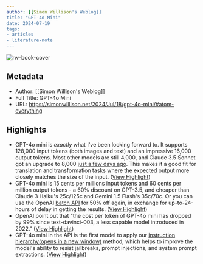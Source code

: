 ```yaml
---
author: [[Simon Willison's Weblog]]
title: "GPT-4o Mini"
date: 2024-07-19
tags: 
- articles
- literature-note
---
```

![rw-book-cover](https://simonwillison.net/favicon.ico)

## Metadata
- Author: [[Simon Willison's Weblog]]
- Full Title: GPT-4o Mini
- URL: https://simonwillison.net/2024/Jul/18/gpt-4o-mini/#atom-everything

## Highlights
- GPT-4o mini is *exactly* what I've been looking forward to.
  It supports 128,000 input tokens (both images and text) and an impressive 16,000 output tokens. Most other models are still 4,000, and Claude 3.5 Sonnet got an upgrade to 8,000 [just a few days ago](https://simonwillison.net/2024/Jul/15/alex-albert/). This makes it a good fit for translation and transformation tasks where the expected output more closely matches the size of the input. ([View Highlight](https://read.readwise.io/read/01j33rk13pcnm260mcdv4wwh84))
- GPT-4o mini is 15 cents per millions input tokens and 60 cents per million output tokens - a 60% discount on GPT-3.5, and cheaper than Claude 3 Haiku's 25c/125c and Gemini 1.5 Flash's 35c/70c. Or you can use the OpenAI [batch API](https://platform.openai.com/docs/guides/batch) for 50% off again, in exchange for up-to-24-hours of delay in getting the results. ([View Highlight](https://read.readwise.io/read/01j33rkhvcw48670mhxepqssjp))
- OpenAI point out that "the cost per token of GPT-4o mini has dropped by 99% since text-davinci-003, a less capable model introduced in 2022." ([View Highlight](https://read.readwise.io/read/01j33rkpep67vgqdg3m1923qmn))
- GPT-4o mini in the API is the first model to apply our [instruction hierarchy(opens in a new window)](https://arxiv.org/abs/2404.13208) method, which helps to improve the model's ability to resist jailbreaks, prompt injections, and system prompt extractions. ([View Highlight](https://read.readwise.io/read/01j33rm1cfwmj0rvzgee3hsg55))
